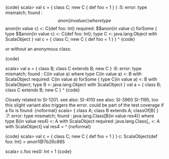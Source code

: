 {code}
scala> val c = { class C; new C { def foo = 1 } }
<console>:5: error: type mismatch;
 found   : $$anon(in value c) where type $$anon(in value c) <: C{def foo: Int}
 required: $$anon(in value c) forSome { type $$anon(in value c) <: C{def foo: Int}; type C <: java.lang.Object with ScalaObject }
       val c = { class C; new C { def foo = 1 } }
           ^
{code} 

or without an anonymous class:

{code}

scala> val a = { class B; class C extends B; new C }
<console>:6: error: type mismatch;
 found   : C(in value a) where type C(in value a) <: B with ScalaObject
 required: C(in value a) forSome { type C(in value a) <: B with ScalaObject; type B <: java.lang.Object with ScalaObject }
       val a = { class B; class C extends B; new C }
           ^
{code}

Closely related to SI-1201.
see also: SI-4110
see also: SI-3960
SI-1195, too
this slight variant also triggers the error. could be part of the test coverage if a fix is found:
{noformat}
scala> { class A; class B extends A; classOf[B] }
<console>:7: error: type mismatch;
 found   : java.lang.Class[B(in value res4)] where type B(in value res4) <: A with ScalaObject
 required: java.lang.Class[_ <: A with ScalaObject]
       val res4 =
           ^
{noformat}

{code}
scala> val c = { class C; new C { def foo = 1 } }
c: ScalaObject{def foo: Int} = $anon$1@7b26c885

scala> c.foo
res0: Int = 1
{code}
